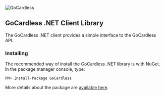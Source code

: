 ![GoCardless](https://gocardless.com/resources/logo.png)

## GoCardless .NET Client Library

The GoCardless .NET client provides a simple interface to the GoCardless API.

### Installing

The recommended way of install the GoCardless .NET library is with NuGet. In
the package manager console, type:

    PM> Install-Package GoCardless

More details about the package are [available here](https://nuget.org/packages/GoCardless/).

